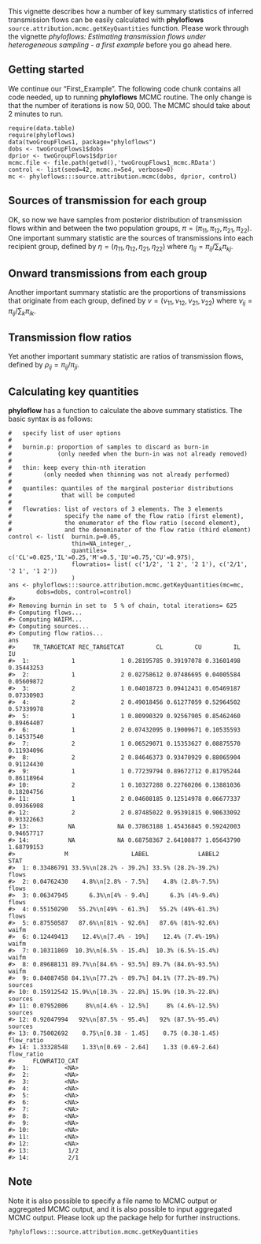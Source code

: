 This vignette describes how a number of key summary statistics of
inferred transmission flows can be easily calculated with **phyloflows**
`source.attribution.mcmc.getKeyQuantities` function. Please work through
the vignette *phyloflows: Estimating transmission flows under
heterogeneous sampling - a first example* before you go ahead here.

Getting started
---------------

We continue our “First\_Example”. The following code chunk contains all
code needed, up to running **phyloflows** MCMC routine. The only change
is that the number of iterations is now 50, 000. The MCMC should take
about 2 minutes to run.

    require(data.table)
    require(phyloflows)
    data(twoGroupFlows1, package="phyloflows")
    dobs <- twoGroupFlows1$dobs
    dprior <- twoGroupFlows1$dprior
    mcmc.file <- file.path(getwd(),'twoGroupFlows1_mcmc.RData')
    control <- list(seed=42, mcmc.n=5e4, verbose=0)
    mc <- phyloflows:::source.attribution.mcmc(dobs, dprior, control)

Sources of transmission for each group
--------------------------------------

OK, so now we have samples from posterior distribution of transmission
flows within and between the two population groups,
$\pi = (\pi_{11}, \pi_{12}, \pi_{21}, \pi_{22})$.
One important summary statistic are the sources of transmissions into
each recipient group, defined by
$\eta = (\eta_{11}, \eta_{12}, \eta_{21}, \eta_{22})$
where
$\eta_{ij} = \pi_{ij}/∑_k\pi_{kj}$.

Onward transmissions from each group
------------------------------------

Another important summary statistic are the proportions of transmissions
that originate from each group, defined by
$\nu = (\nu_{11}, \nu_{12}, \nu_{21}, \nu_{22})$
where
$\nu_{ij} = \pi_{ij}/\sum_k\pi_{ik}$.

Transmission flow ratios
------------------------

Yet another important summary statistic are ratios of transmission
flows, defined by
$\rho_{ij} = \pi_{ij}/\pi_{ji}$.

Calculating key quantities
--------------------------

**phyloflow** has a function to calculate the above summary statistics.
The basic syntax is as follows:

    #   specify list of user options
    #
    #   burnin.p: proportion of samples to discard as burn-in 
    #             (only needed when the burn-in was not already removed)
    #
    #   thin: keep every thin-nth iteration 
    #         (only needed when thinning was not already performed)
    #
    #   quantiles: quantiles of the marginal posterior distributions 
    #              that will be computed
    #
    #   flowratios: list of vectors of 3 elements. The 3 elements 
    #               specify the name of the flow ratio (first element),
    #               the enumerator of the flow ratio (second element),
    #               and the denominator of the flow ratio (third element)
    control <- list(  burnin.p=0.05, 
                      thin=NA_integer_, 
                      quantiles= c('CL'=0.025,'IL'=0.25,'M'=0.5,'IU'=0.75,'CU'=0.975),
                      flowratios= list( c('1/2', '1 2', '2 1'), c('2/1', '2 1', '1 2'))
                      )
    ans <- phyloflows:::source.attribution.mcmc.getKeyQuantities(mc=mc, 
            dobs=dobs, control=control)
    #> 
    #> Removing burnin in set to  5 % of chain, total iterations= 625
    #> Computing flows...
    #> Computing WAIFM...
    #> Computing sources...
    #> Computing flow ratios...
    ans
    #>     TR_TARGETCAT REC_TARGETCAT         CL         CU         IL         IU
    #>  1:            1             1 0.28195785 0.39197078 0.31601498 0.35443253
    #>  2:            1             2 0.02758612 0.07486695 0.04005584 0.05609872
    #>  3:            2             1 0.04018723 0.09412431 0.05469187 0.07330903
    #>  4:            2             2 0.49018456 0.61277059 0.52964502 0.57339978
    #>  5:            1             1 0.80990329 0.92567905 0.85462460 0.89464407
    #>  6:            1             2 0.07432095 0.19009671 0.10535593 0.14537540
    #>  7:            2             1 0.06529071 0.15353627 0.08875570 0.11934096
    #>  8:            2             2 0.84646373 0.93470929 0.88065904 0.91124430
    #>  9:            1             1 0.77239794 0.89672712 0.81795244 0.86118964
    #> 10:            2             1 0.10327288 0.22760206 0.13881036 0.18204756
    #> 11:            1             2 0.04608185 0.12514978 0.06677337 0.09366908
    #> 12:            2             2 0.87485022 0.95391815 0.90633092 0.93322663
    #> 13:           NA            NA 0.37863188 1.45436845 0.59242003 0.94657717
    #> 14:           NA            NA 0.68758367 2.64108877 1.05643790 1.68799153
    #>              M                  LABEL              LABEL2       STAT
    #>  1: 0.33486791 33.5%\n[28.2% - 39.2%] 33.5% (28.2%-39.2%)      flows
    #>  2: 0.04762430    4.8%\n[2.8% - 7.5%]    4.8% (2.8%-7.5%)      flows
    #>  3: 0.06347945      6.3%\n[4% - 9.4%]      6.3% (4%-9.4%)      flows
    #>  4: 0.55150290   55.2%\n[49% - 61.3%]   55.2% (49%-61.3%)      flows
    #>  5: 0.87550587   87.6%\n[81% - 92.6%]   87.6% (81%-92.6%)      waifm
    #>  6: 0.12449413    12.4%\n[7.4% - 19%]    12.4% (7.4%-19%)      waifm
    #>  7: 0.10311869  10.3%\n[6.5% - 15.4%]  10.3% (6.5%-15.4%)      waifm
    #>  8: 0.89688131 89.7%\n[84.6% - 93.5%] 89.7% (84.6%-93.5%)      waifm
    #>  9: 0.84087458 84.1%\n[77.2% - 89.7%] 84.1% (77.2%-89.7%)    sources
    #> 10: 0.15912542 15.9%\n[10.3% - 22.8%] 15.9% (10.3%-22.8%)    sources
    #> 11: 0.07952006     8%\n[4.6% - 12.5%]     8% (4.6%-12.5%)    sources
    #> 12: 0.92047994   92%\n[87.5% - 95.4%]   92% (87.5%-95.4%)    sources
    #> 13: 0.75002692    0.75\n[0.38 - 1.45]    0.75 (0.38-1.45) flow_ratio
    #> 14: 1.33328548    1.33\n[0.69 - 2.64]    1.33 (0.69-2.64) flow_ratio
    #>     FLOWRATIO_CAT
    #>  1:          <NA>
    #>  2:          <NA>
    #>  3:          <NA>
    #>  4:          <NA>
    #>  5:          <NA>
    #>  6:          <NA>
    #>  7:          <NA>
    #>  8:          <NA>
    #>  9:          <NA>
    #> 10:          <NA>
    #> 11:          <NA>
    #> 12:          <NA>
    #> 13:           1/2
    #> 14:           2/1

Note
----

Note it is also possible to specify a file name to MCMC output or
aggregated MCMC output, and it is also possible to input aggregated MCMC
output. Please look up the package help for further instructions.

    ?phyloflows:::source.attribution.mcmc.getKeyQuantities
